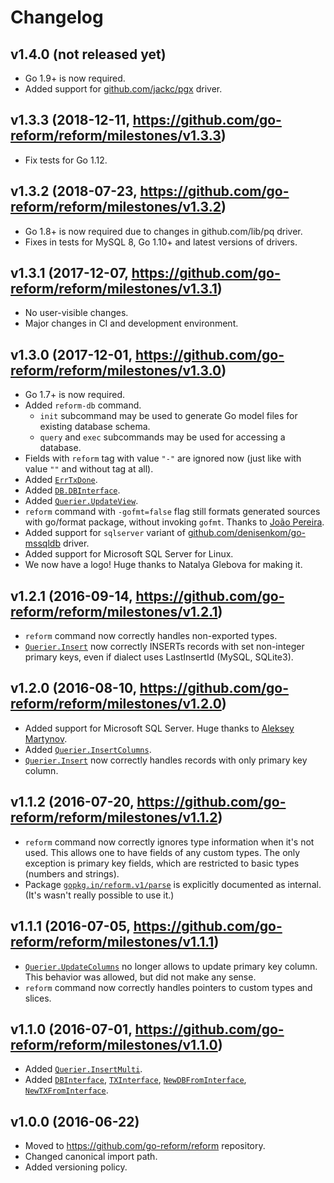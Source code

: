 # Changelog

## v1.4.0 (not released yet)

* Go 1.9+ is now required.
* Added support for [github.com/jackc/pgx](https://github.com/jackc/pgx) driver.

## v1.3.3 (2018-12-11, https://github.com/go-reform/reform/milestones/v1.3.3)

* Fix tests for Go 1.12.

## v1.3.2 (2018-07-23, https://github.com/go-reform/reform/milestones/v1.3.2)

* Go 1.8+ is now required due to changes in github.com/lib/pq driver.
* Fixes in tests for MySQL 8, Go 1.10+ and latest versions of drivers.

## v1.3.1 (2017-12-07, https://github.com/go-reform/reform/milestones/v1.3.1)

* No user-visible changes.
* Major changes in CI and development environment.

## v1.3.0 (2017-12-01, https://github.com/go-reform/reform/milestones/v1.3.0)

* Go 1.7+ is now required.
* Added `reform-db` command.
  * `init` subcommand may be used to generate Go model files for existing database schema.
  * `query` and `exec` subcommands may be used for accessing a database.
* Fields with `reform` tag with value `"-"` are ignored now (just like with value `""` and without tag at all).
* Added [`ErrTxDone`](https://godoc.org/gopkg.in/reform.v1#pkg-variables).
* Added [`DB.DBInterface`](https://godoc.org/gopkg.in/reform.v1#DB.DBInterface).
* Added [`Querier.UpdateView`](https://godoc.org/gopkg.in/reform.v1#Querier.UpdateView).
* `reform` command with `-gofmt=false` flag still formats generated sources with go/format package, without invoking `gofmt`.
  Thanks to [João Pereira](https://github.com/joaodrp).
* Added support for `sqlserver` variant of [github.com/denisenkom/go-mssqldb](https://github.com/denisenkom/go-mssqldb) driver.
* Added support for Microsoft SQL Server for Linux.
* We now have a logo! Huge thanks to Natalya Glebova for making it.

## v1.2.1 (2016-09-14, https://github.com/go-reform/reform/milestones/v1.2.1)

* `reform` command now correctly handles non-exported types.
* [`Querier.Insert`](https://godoc.org/gopkg.in/reform.v1#Querier.Insert) now correctly INSERTs records with set
  non-integer primary keys, even if dialect uses LastInsertId (MySQL, SQLite3).

## v1.2.0 (2016-08-10, https://github.com/go-reform/reform/milestones/v1.2.0)

* Added support for Microsoft SQL Server. Huge thanks to [Aleksey Martynov](https://github.com/AlekseyMartynov).
* Added [`Querier.InsertColumns`](https://godoc.org/gopkg.in/reform.v1#Querier.InsertColumns).
* [`Querier.Insert`](https://godoc.org/gopkg.in/reform.v1#Querier.Insert) now correctly handles records with only primary key column.

## v1.1.2 (2016-07-20, https://github.com/go-reform/reform/milestones/v1.1.2)

* `reform` command now correctly ignores type information when it's not used.
  This allows one to have fields of any custom types. The only exception is primary key fields,
  which are restricted to basic types (numbers and strings).
* Package [`gopkg.in/reform.v1/parse`](https://godoc.org/gopkg.in/reform.v1/parse) is explicitly documented as internal.
  (It's wasn't really possible to use it.)

## v1.1.1 (2016-07-05, https://github.com/go-reform/reform/milestones/v1.1.1)

* [`Querier.UpdateColumns`](https://godoc.org/gopkg.in/reform.v1#Querier.UpdateColumns) no longer allows to update
  primary key column. This behavior was allowed, but did not make any sense.
* `reform` command now correctly handles pointers to custom types and slices.

## v1.1.0 (2016-07-01, https://github.com/go-reform/reform/milestones/v1.1.0)

* Added [`Querier.InsertMulti`](https://godoc.org/gopkg.in/reform.v1#Querier.InsertMulti).
* Added [`DBInterface`](https://godoc.org/gopkg.in/reform.v1#DBInterface),
  [`TXInterface`](https://godoc.org/gopkg.in/reform.v1#TXInterface),
  [`NewDBFromInterface`](https://godoc.org/gopkg.in/reform.v1#NewDBFromInterface),
  [`NewTXFromInterface`](https://godoc.org/gopkg.in/reform.v1#NewTXFromInterface).

## v1.0.0 (2016-06-22)

* Moved to https://github.com/go-reform/reform repository.
* Changed canonical import path.
* Added versioning policy.
